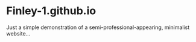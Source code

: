 # Finley-1.github.io

Just a simple demonstration of a semi-professional-appearing, minimalist website...
